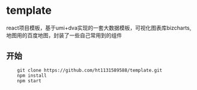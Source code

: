# template
react项目模板，基于umi+dva实现的一套大数据模板，可视化图表库bizcharts,地图用的百度地图，封装了一些自己常用到的组件
## 开始
```
    git clone https://github.com/ht1131589588/template.git
    npm install
    npm start
```

